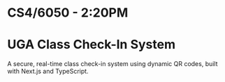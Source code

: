 # CS4/6050 - 2:20PM

# UGA Class Check-In System

A secure, real-time class check-in system using dynamic QR codes, built with Next.js and TypeScript.

